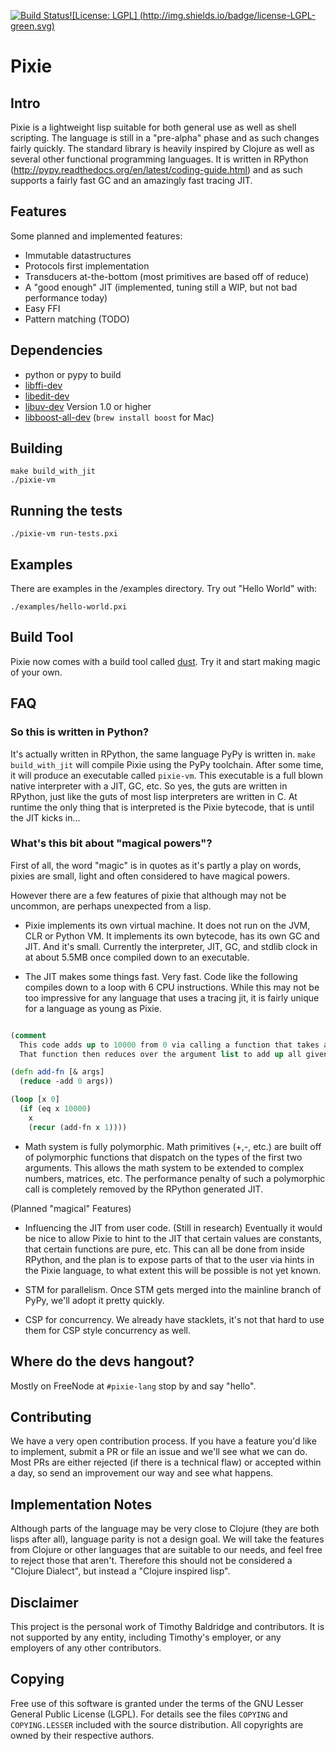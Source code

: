 [![Build Status](https://travis-ci.org/pixie-lang/pixie.svg?branch=master)](https://travis-ci.org/pixie-lang/pixie)[![License: LGPL] (http://img.shields.io/badge/license-LGPL-green.svg)](http://img.shields.io/badge/license-LGPL-green.svg)
# Pixie

## Intro

Pixie is a lightweight lisp suitable for both general use as well as shell scripting. The language is still in a "pre-alpha" phase and as such changes fairly quickly.
The standard library is heavily inspired by Clojure as well as several other functional programming languages. It is written in RPython (http://pypy.readthedocs.org/en/latest/coding-guide.html) and as such supports a fairly fast GC and an amazingly fast tracing JIT.

## Features

Some planned and implemented features:

* Immutable datastructures
* Protocols first implementation
* Transducers at-the-bottom (most primitives are based off of reduce)
* A "good enough" JIT (implemented, tuning still a WIP, but not bad performance today)
* Easy FFI
* Pattern matching (TODO)

## Dependencies

*  python or pypy to build
*  [libffi-dev](https://sourceware.org/libffi/)
*  [libedit-dev](http://thrysoee.dk/editline/)
*  [libuv-dev](https://github.com/libuv/libuv) Version 1.0 or higher
*  [libboost-all-dev](http://www.boost.org/) (`brew install boost` for Mac)

## Building

    make build_with_jit
    ./pixie-vm


## Running the tests

    ./pixie-vm run-tests.pxi


## Examples

There are examples in the /examples directory.
Try out "Hello World" with:

    ./examples/hello-world.pxi


## Build Tool
Pixie now comes with a build tool called [dust](https://github.com/pixie-lang/dust). Try it and start making magic of your own.

## FAQ

### So this is written in Python?

It's actually written in RPython, the same language PyPy is written in. `make build_with_jit` will compile Pixie using the PyPy toolchain. After some time, it will produce an executable called `pixie-vm`. This executable is a full blown native interpreter with a JIT, GC, etc. So yes, the guts are written in RPython, just like the guts of most lisp interpreters are written in C. At runtime the only thing that is interpreted is the Pixie bytecode, that is until the JIT kicks in...


### What's this bit about "magical powers"?

First of all, the word "magic" is in quotes as it's partly a play on words, pixies are small, light and often considered to have magical powers.

However there are a few features of pixie that although may not be uncommon, are perhaps unexpected from a lisp.

* Pixie implements its own virtual machine. It does not run on the JVM, CLR or Python VM. It implements its own bytecode, has its own GC and JIT. And it's small. Currently the interpreter, JIT, GC, and stdlib clock in at about 5.5MB once compiled down to an executable.

* The JIT makes some things fast. Very fast. Code like the following compiles down to a loop with 6 CPU instructions. While this may not be too impressive for any language that uses a tracing jit, it is fairly unique for a language as young as Pixie.

```clojure

(comment
  This code adds up to 10000 from 0 via calling a function that takes a variable number of arguments.
  That function then reduces over the argument list to add up all given arguments.)

(defn add-fn [& args]
  (reduce -add 0 args))

(loop [x 0]
  (if (eq x 10000)
    x
    (recur (add-fn x 1))))

```



* Math system is fully polymorphic. Math primitives (+,-, etc.) are built off of polymorphic functions that dispatch on the types of the first two arguments. This allows the math system to be extended to complex numbers, matrices, etc. The performance penalty of such a polymorphic call is completely removed by the RPython generated JIT.

(Planned "magical" Features)

* Influencing the JIT from user code. (Still in research) Eventually it would be nice to allow Pixie to hint to the JIT that certain values are constants, that certain functions are pure, etc. This can all be done from inside RPython, and the plan is to expose parts of that to the user via hints in the Pixie language, to what extent this will be possible is not yet known.

* STM for parallelism. Once STM gets merged into the mainline branch of PyPy, we'll adopt it pretty quickly.

* CSP for concurrency. We already have stacklets, it's not that hard to use them for CSP style concurrency as well.

## Where do the devs hangout?
Mostly on FreeNode at `#pixie-lang` stop by and say "hello".

## Contributing

We have a very open contribution process. If you have a feature you'd like to implement, submit a PR or file an issue and we'll see what we can do. Most PRs are either rejected (if there is a technical flaw) or accepted within a day, so send an improvement our way and see what happens.

## Implementation Notes

Although parts of the language may be very close to Clojure (they are both lisps after all), language parity is not a design goal. We will take the features from Clojure or other languages that are suitable to our needs, and feel free to reject those that aren't. Therefore this should not be considered a "Clojure Dialect", but instead a "Clojure inspired lisp".

## Disclaimer
This project is the personal work of Timothy Baldridge and contributors. It is not supported by any entity, including Timothy's employer, or any employers of any other contributors.

## Copying

Free use of this software is granted under the terms of the GNU Lesser General Public License (LGPL). For details see the files `COPYING` and `COPYING.LESSER` included with the source distribution. All copyrights are owned by their respective authors.
